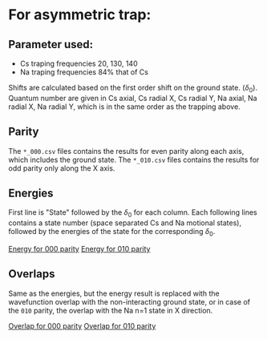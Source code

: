 # For asymmetric trap:

## Parameter used:

* Cs traping frequencies 20, 130, 140
* Na traping frequencies 84% that of Cs

Shifts are calculated based on the first order shift on the ground state. ($\delta_0$).
Quantum number are given in Cs axial, Cs radial X, Cs radial Y,
Na axial, Na radial X, Na radial Y, which is in the same order as the trapping above.

## Parity
The `*_000.csv` files contains the results for even parity along each axis,
which includes the ground state. The `*_010.csv` files contains the results
for odd parity only along the X axis.

## Energies
First line is "State" followed by the $\delta_0$ for each column.
Each following lines contains a state number (space separated Cs and Na motional states),
followed by the energies of the state for the corresponding $\delta_0$.

[Energy for 000 parity](energy_000.csv)
[Energy for 010 parity](energy_010.csv)

## Overlaps
Same as the energies, but the energy result is replaced with the wavefunction overlap
with the non-interacting ground state, or in case of the `010` parity, the overlap
with the Na n=1 state in X direction.

[Overlap for 000 parity](overlap_000.csv)
[Overlap for 010 parity](overlap_010.csv)

